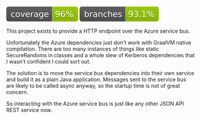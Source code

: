 ![Coverage](.github/badges/azure-servicebus-proxy-coverage.svg) ![Branches](.github/badges/azure-servicebus-proxy-branches.svg)

This project exists to provide a HTTP endpoint over the Azure service bus.

Unfortunately the Azure dependencies just don't work with GraalVM native compilation. There are
too many instances of things like static SecureRandoms in classes and a whole slew of 
Kerberos dependencies that I wasn't confident I could sort out.

The solution is to move the service bus dependencies into their own service and build it as 
a plain Java application. Messages sent to the service bus are likely to be called async anyway,
so the startup time is not of great concern.

So interacting with the Azure service bus is just like any other JSON API REST service now.
